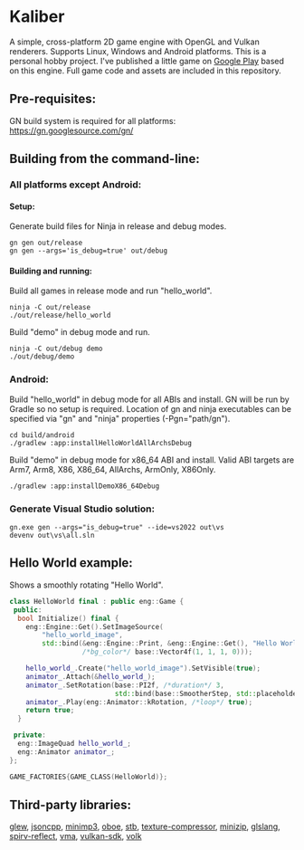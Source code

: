 # Kaliber

A simple, cross-platform 2D game engine with OpenGL and Vulkan renderers.
Supports Linux, Windows and Android platforms.
This is a personal hobby project. I've published a little game on
[Google Play](https://play.google.com/store/apps/details?id=com.woom.game)
based on this engine. Full game code and assets are included in this repository.

## Pre-requisites:

GN build system is required for all platforms:\
https://gn.googlesource.com/gn/

## Building from the command-line:

### All platforms except Android:
#### Setup:
Generate build files for Ninja in release and debug modes.
```text
gn gen out/release
gn gen --args='is_debug=true' out/debug
```
#### Building and running:
Build all games in release mode and run "hello_world".
```text
ninja -C out/release
./out/release/hello_world
```
Build "demo" in debug mode and run.
```text
ninja -C out/debug demo
./out/debug/demo
```

### Android:
Build "hello_world" in debug mode for all ABIs and install. GN will be run by
Gradle so no setup is required. Location of gn and ninja executables can be
specified via "gn" and "ninja" properties (-Pgn="path/gn").
```text
cd build/android
./gradlew :app:installHelloWorldAllArchsDebug
```
Build "demo" in debug mode for x86_64 ABI and install. Valid ABI targets are
Arm7, Arm8, X86, X86_64, AllArchs, ArmOnly, X86Only.
```text
./gradlew :app:installDemoX86_64Debug
```

### Generate Visual Studio solution:
```text
gn.exe gen --args="is_debug=true" --ide=vs2022 out\vs
devenv out\vs\all.sln
```

## Hello World example:

Shows a smoothly rotating "Hello World".
```cpp
class HelloWorld final : public eng::Game {
 public:
  bool Initialize() final {
    eng::Engine::Get().SetImageSource(
        "hello_world_image",
        std::bind(&eng::Engine::Print, &eng::Engine::Get(), "Hello World",
                  /*bg_color*/ base::Vector4f(1, 1, 1, 0)));

    hello_world_.Create("hello_world_image").SetVisible(true);
    animator_.Attach(&hello_world_);
    animator_.SetRotation(base::PI2f, /*duration*/ 3,
                          std::bind(base::SmootherStep, std::placeholders::_1));
    animator_.Play(eng::Animator::kRotation, /*loop*/ true);
    return true;
  }

 private:
  eng::ImageQuad hello_world_;
  eng::Animator animator_;
};

GAME_FACTORIES{GAME_CLASS(HelloWorld)};
```

## Third-party libraries:

[glew](https://github.com/nigels-com/glew),
[jsoncpp](https://github.com/open-source-parsers/jsoncpp),
[minimp3](https://github.com/lieff/minimp3),
[oboe](https://github.com/google/oboe),
[stb](https://github.com/nothings/stb),
[texture-compressor](https://github.com/auygun/kaliber/tree/master/src/third_party/texture_compressor),
[minizip](https://github.com/madler/zlib/tree/master/contrib/minizip),
[glslang](https://github.com/KhronosGroup/glslang),
[spirv-reflect](https://github.com/KhronosGroup/SPIRV-Reflect),
[vma](https://github.com/GPUOpen-LibrariesAndSDKs/VulkanMemoryAllocator),
[vulkan-sdk](https://vulkan.lunarg.com),
[volk](https://github.com/zeux/volk)
